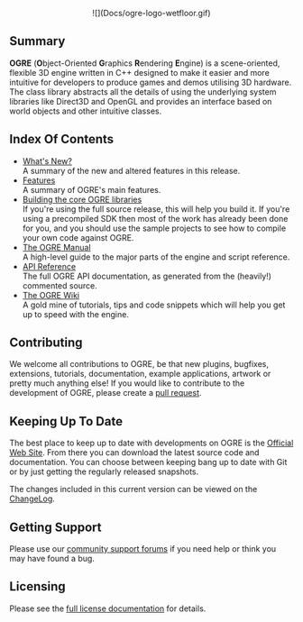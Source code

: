 <p class="header" align="center">![](Docs/ogre-logo-wetfloor.gif)</p>

## Summary
**OGRE** (<b>O</b>bject-Oriented <b>G</b>raphics <b>R</b>endering <b>E</b>ngine) is a
scene-oriented, flexible 3D engine written in C++ designed to make it
easier and more intuitive for developers to produce games and demos
utilising 3D hardware. The class library abstracts all the details of
using the underlying system libraries like Direct3D and OpenGL and
provides an interface based on world objects and other intuitive
classes.

## Index Of Contents
* [What's New?](Docs/ChangeLog.md)  
A summary of the new and altered features in this release.
* [Features](http://www.ogre3d.org/about/features)  
A summary of OGRE's main features.
* <a href="BuildingOgre.md">Building the core OGRE libraries</a>  
If you're using the full source release, this will help you build it. If you're using a precompiled SDK then most of the work has already been done for you, and you should use the sample projects to see how to compile your own code against OGRE.
* [The OGRE Manual](https://ogrecave.github.io/ogre/api/1.10/manual.html)  
A high-level guide to the major parts of the engine and script reference.
* [API Reference](https://ogrecave.github.io/ogre/api/1.10/)  
The full OGRE API documentation, as generated from the (heavily!) commented source.
* [The OGRE Wiki](http://www.ogre3d.org/wiki)  
A gold mine of tutorials, tips and code snippets which will help you get up to speed with the engine.

## Contributing
We welcome all contributions to OGRE, be that new
plugins, bugfixes, extensions, tutorials, documentation, example
applications, artwork or pretty much anything else! If you would like
to contribute to the development of OGRE, please create a [pull request](https://github.com/OGRECave/ogre/pulls).

## Keeping Up To Date
The best place to keep up to date with developments on
OGRE is the [Official Web Site](http://www.ogre3d.org/).
From there you can download the latest source code and documentation.
You can choose between keeping bang up to date with Git
or by just getting the regularly released snapshots.

The changes included in this current version can be
viewed on the [ChangeLog](Docs/ChangeLog.md).

## Getting Support
Please use our [community support forums](http://www.ogre3d.org/forums) if you need help or
think you may have found a bug.

## Licensing
Please see the [full license documentation](Docs/License.md) for details.

